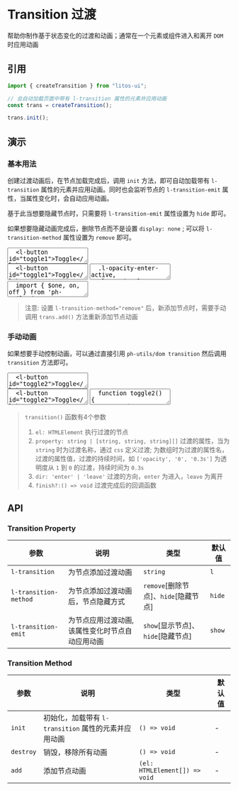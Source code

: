 # Transition 过渡

帮助你制作基于状态变化的过渡和动画；通常在一个元素或组件进入和离开 `DOM` 时应用动画

## 引用

```js
import { createTransition } from "litos-ui";

// 会自动加载页面中带有 l-transition 属性的元素并应用动画
const trans = createTransition();

trans.init();
```

## 演示

<script setup lang="ts">
  import { $one, on, off, transition } from 'ph-utils/dom';
  import { onMounted, onUnmounted, nextTick } from 'vue';
  import { createTransition } from '../../src/components/utils';

  const trans = createTransition();

  function toggle() {
    const $text = $one('#text1');
    const transEmit = $text.getAttribute('l-transition-emit') || 'show';
    if (transEmit === 'hide') {
      $text.setAttribute('l-transition-emit', "show");
    } else {
      $text.setAttribute('l-transition-emit', "hide");
    }
  }

  function toggle2() {
    const $text = $one('#text2');
    const display = $text.style.display;
    if (display === 'none') {
      $text.style.display = 'block';
      // 展示显示动画
      transition($text, [['opacity', '0', '0.3s']]);
    } else {
      // 隐藏隐藏动画
      transition($text, [['opacity', '0', '0.3s']], 'leave', () => {
        $text.style.display = 'none';
      });
    }
  }

  onMounted(() => {
    nextTick(() => {
      // 初始化, 加载带有 l-transition 属性的元素动画
      trans.init();
      on($one('#toggle1'), 'click', toggle);
      on($one('#toggle2'), 'click', toggle2);
    })
  })

  onUnmounted(() => {
    trans.destroy();
    off($one('#toggle1'), 'click', toggle)
    off($one('#toggle2'), 'click', toggle2)
  })
</script>

### 基本用法

创建过渡动画后，在节点加载完成后，调用 `init` 方法，即可自动加载带有 `l-transition` 属性的元素并应用动画。同时也会监听节点的 `l-transition-emit` 属性，当属性变化时，会自动应用动画。

基于此当想要隐藏节点时，只需要将 `l-transition-emit` 属性设置为 `hide` 即可。

如果想要隐藏动画完成后，删除节点而不是设置 `display: none` ; 可以将 `l-transition-method` 属性设置为 `remove` 即可。

<ClientOnly>
<l-code-preview>
<textarea lang="html">
  <l-button id="toggle1">Toggle</l-button>
  <p id="text1" l-transition="l-opacity" l-transition-method="hide">hello</p>
</textarea>
<div class="source">
<textarea lang="html">
  <l-button id="toggle1">Toggle</l-button>
  <p id="text1" l-transition="l-opacity" l-transition-method="hide">hello</p>
</textarea>
<textarea lang="css">
  .l-opacity-enter-active,
  .l-opacity-leave-active {
    transition: opacity 0.3s ease;
  }
  //-
  .l-opacity-enter-from,
  .l-opacity-leave-to {
    opacity: 0;
  }
</textarea>
<textarea lang="js">
  import { $one, on, off } from 'ph-utils/dom';
  import { createTransition } from 'litos-ui';
  //-
  const trans = createTransition();
  // 初始化, 加载带有 l-transition 属性的元素动画
  // 需要在页面结束时调用 trans.destroy()
  trans.init();
  //-
  function toggle() {
    const $text = $one('#text1');
    const transEmit = $text.getAttribute('l-transition-emit') || 'show';
    if (transEmit === 'hide') {
      $text.setAttribute('l-transition-emit', "show");
    } else {
      $text.setAttribute('l-transition-emit', "hide");
    }
  }
  //-
  on($one('#toggle1'), 'click', toggle);
</textarea>
</div>
</l-code-preview>
</ClientOnly>

> 注意: 设置 `l-transition-method="remove"` 后，新添加节点时，需要手动调用 `trans.add()` 方法重新添加节点动画

### 手动动画

如果想要手动控制动画，可以通过直接引用 `ph-utils/dom transition` 然后调用 `transition` 方法即可。

<ClientOnly>
<l-code-preview>
<textarea lang="html">
  <l-button id="toggle2">Toggle</l-button>
  <p id="text2">hello</p>
</textarea>
<div class="source">
<textarea lang="html">
  <l-button id="toggle2">Toggle</l-button>
  <p id="text2">hello</p>
</textarea>
<textarea lang="js">
  function toggle2() {
    const $text = $one('#text2');
    const display = $text.style.display;
    if (display === 'none') {
      $text.style.display = 'block';
      // 展示显示动画
      transition($text, [['opacity', '0', '0.3s']]);
    } else {
      // 隐藏隐藏动画
      transition($text, [['opacity', '0', '0.3s']], 'leave', () => {
        $text.style.display = 'none';
      });
    }
  }
  //-
  on($one('#toggle2'), 'click', toggle2);
</textarea>
</div>
</l-code-preview>
</ClientOnly>

> `transition()` 函数有4个参数
>
> 1. `el: HTMLElement` 执行过渡的节点
> 2. `property: string | [string, string, string][]` 过渡的属性，当为 `string` 时为过渡名称，通过 `css` 定义过渡; 为数组时为过渡的属性名，过渡的属性值，过渡的持续时间，如 `['opacity', '0', '0.3s']` 为透明度从 `1` 到 `0` 的过渡，持续时间为 `0.3s`
> 3. `dir: 'enter' | 'leave'` 过渡的方向，`enter` 为进入，`leave` 为离开
> 4. `finish?:() => void` 过渡完成后的回调函数

## API

### Transition Property

<!-- prettier-ignore -->
| 参数 | 说明 | 类型 | 默认值 |
| --- | --- | --- | --- |
| `l-transition` | 为节点添加过渡动画 | `string` | `l` |
| `l-transition-method` | 为节点添加过渡动画后，节点隐藏方式 | `remove`[删除节点]、`hide`[隐藏节点] | `hide` |
| `l-transition-emit` | 为节点应用过渡动画, 该属性变化时节点自动应用动画 | `show`[显示节点]、`hide`[隐藏节点] | `show` |

### Transition Method

<!-- prettier-ignore -->
| 参数 | 说明 | 类型 | 默认值 |
| --- | --- | --- | --- |
| `init` | 初始化，加载带有 `l-transition` 属性的元素并应用动画 | `() => void` | - |
| `destroy` | 销毁，移除所有动画 | `() => void` | - |
| `add` | 添加节点动画 | `(el: HTMLElement[]) => void` | - |
